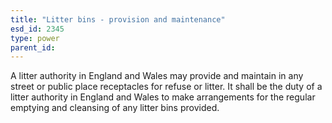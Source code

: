 ```yaml
---
title: "Litter bins - provision and maintenance"
esd_id: 2345
type: power
parent_id:  
---
```


A litter authority in England and Wales may provide and maintain in any street or public place receptacles for refuse or litter.  It shall be the duty of a litter authority in England and Wales to make arrangements for the regular emptying and cleansing of any litter bins provided.

